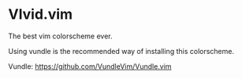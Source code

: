 # VIvid.vim
The best vim colorscheme ever.

Using vundle is the recommended way of installing this colorscheme.

Vundle: https://github.com/VundleVim/Vundle.vim
